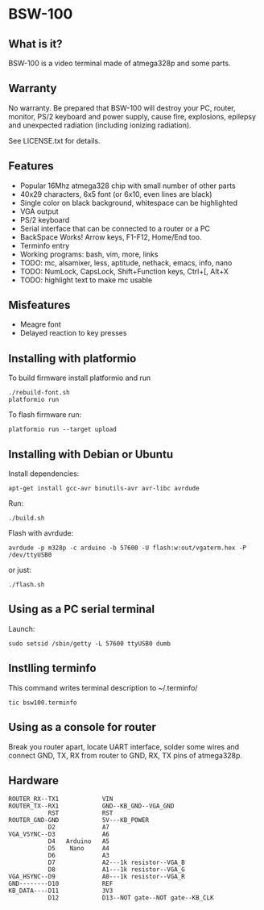 # BSW-100
## What is it?
BSW-100 is a video terminal made of atmega328p and some parts.

## Warranty
No warranty. Be prepared that BSW-100 will destroy your PC, router, monitor,
PS/2 keyboard and power supply, cause fire, explosions, epilepsy and unexpected
radiation (including ionizing radiation).

See LICENSE.txt for details.

## Features
 - Popular 16Mhz atmega328 chip with small number of other parts
 - 40x29 characters, 6x5 font (or 6x10, even lines are black)
 - Single color on black background, whitespace can be highlighted
 - VGA output
 - PS/2 keyboard
 - Serial interface that can be connected to a router or a PC
 - BackSpace Works! Arrow keys, F1-F12, Home/End too.
 - Terminfo entry
 - Working programs: bash, vim, more, links
 - TODO: mc, alsamixer, less, aptitude, nethack, emacs, info, nano
 - TODO: NumLock, CapsLock, Shift+Function keys, Ctrl+[, Alt+X
 - TODO: highlight text to make mc usable

## Misfeatures
 - Meagre font
 - Delayed reaction to key presses

## Installing with platformio
To build firmware install platformio and run

    ./rebuild-font.sh
    platformio run
To flash firmware run:

    platformio run --target upload

## Installing with Debian or Ubuntu
Install dependencies:

    apt-get install gcc-avr binutils-avr avr-libc avrdude

Run:

    ./build.sh

Flash with avrdude:

    avrdude -p m328p -c arduino -b 57600 -U flash:w:out/vgaterm.hex -P /dev/ttyUSB0
or just:

    ./flash.sh

## Using as a PC serial terminal
Launch:

    sudo setsid /sbin/getty -L 57600 ttyUSB0 dumb

## Instlling terminfo
This command writes terminal description to ~/.terminfo/

    tic bsw100.terminfo

## Using as a console for router
Break you router apart, locate UART interface, solder some wires and connect
GND, TX, RX from router to GND, RX, TX pins of atmega328p.

## Hardware

    ROUTER_RX--TX1            VIN
    ROUTER_TX--RX1            GND--KB_GND--VGA_GND
               RST            RST
    ROUTER_GND-GND            5V---KB_POWER
               D2             A7
    VGA_VSYNC--D3             A6
               D4   Arduino   A5
               D5    Nano     A4
               D6             A3
               D7             A2---1k resistor--VGA_B
               D8             A1---1k resistor--VGA_G
    VGA_HSYNC--D9             A0---1k resistor--VGA_R
    GND--------D10            REF
    KB_DATA----D11            3V3
               D12            D13--NOT gate--NOT gate--KB_CLK






